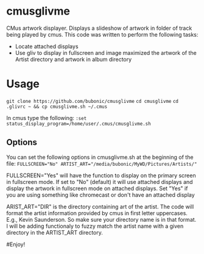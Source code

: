 # cmusglivme
CMus artwork displayer. Displays a slideshow of artwork in folder of track being played by cmus.
This code was written to perform the following tasks:
* Locate attached displays
* Use gliv to display in fullscreen and image maximized the artwork of the Artist directory and artwork in album directory

# Usage

`git clone https://github.com/bubonic/cmusglivme`
`cd cmusglivme`
`cd .glivrc ~ && cp cmusglivme.sh ~/.cmus`

In cmus type the following:
`:set status_display_program=/home/user/.cmus/cmusglivme.sh`

## Options
You can set the following options in cmusglivme.sh at the beginning of the file:
`FULLSCREEN="No"
ARTIST_ART="/media/bubonic/MyWD/Pictures/Artists/"`
 
FULLSCREEN="Yes"
will have the function to display on the primary screen in fullscreen mode. If set to "No" (default) it will use attached displays and display the artwork in fullscreen mode on attached displays. Set "Yes" if you are using something like chromecast or don't have an attached display
 
 ARIST_ART="DIR"
is the directory containing art of the artist. The code will format the artist information provided by cmus in first letter uppercases. E.g., Kevin Saunderson. So make sure your directory name is in that format. I will be adding functionaly to fuzzy match the artist name with a given directory in the ARTIST_ART directory. 

#Enjoy!
